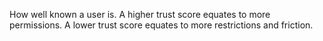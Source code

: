 How well known a user is. A higher trust score equates to more permissions. A lower trust score equates to more restrictions and friction.

